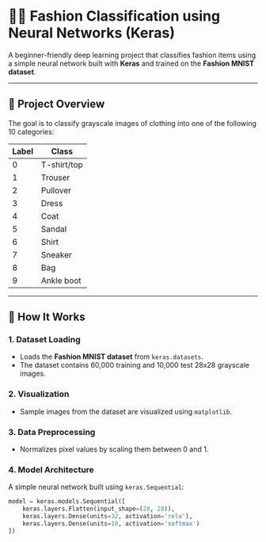 # 👚🧠 Fashion Classification using Neural Networks (Keras)

A beginner-friendly deep learning project that classifies fashion items using a simple neural network built with **Keras** and trained on the **Fashion MNIST dataset**.

---

## 🧾 Project Overview

The goal is to classify grayscale images of clothing into one of the following 10 categories:

| Label | Class        |
|-------|--------------|
| 0     | T-shirt/top  |
| 1     | Trouser      |
| 2     | Pullover     |
| 3     | Dress        |
| 4     | Coat         |
| 5     | Sandal       |
| 6     | Shirt        |
| 7     | Sneaker      |
| 8     | Bag          |
| 9     | Ankle boot   |

---

## 🧠 How It Works

### 1. **Dataset Loading**
- Loads the **Fashion MNIST dataset** from `keras.datasets`.
- The dataset contains 60,000 training and 10,000 test 28x28 grayscale images.

### 2. **Visualization**
- Sample images from the dataset are visualized using `matplotlib`.

### 3. **Data Preprocessing**
- Normalizes pixel values by scaling them between 0 and 1.

### 4. **Model Architecture**
A simple neural network built using `keras.Sequential`:
```python
model = keras.models.Sequential([
    keras.layers.Flatten(input_shape=(28, 28)),
    keras.layers.Dense(units=32, activation='relu'),
    keras.layers.Dense(units=10, activation='softmax')
])
